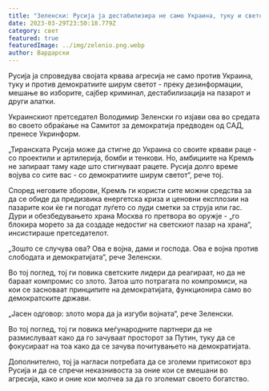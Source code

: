 ```yaml
---
title: "Зеленски: Русија ја дестабилизира не само Украина, туку и светот"
date: 2023-03-29T23:50:18.779Z
category: свет
featured: true
featuredImage: ../img/zelenio.png.webp
author: Вардарски
---
```


Русија ја спроведува својата крвава агресија не само против Украина, туку и против демократиите ширум светот - преку дезинформации, мешање во изборите, сајбер криминал, дестабилизација на пазарот и други алатки.

Украинскиот претседател Володимир Зеленски го изјави ова во средата во своето обраќање на Самитот за демократија предводен од САД, пренесе Укринформ.

„Тиранската Русија може да стигне до Украина со своите крвави раце - со проектили и артилерија, бомби и тенкови. Но, амбициите на Кремљ не запираат таму каде што стигнуваат рацете. Русија долго време војува со сите вас - со демократиите ширум светот“, рече тој.

Според неговите зборови, Кремљ ги користи сите можни средства за да се обиде да предизвика енергетска криза и ценовни експлозии на пазарите кои ќе ги погодат луѓето со луди сметки за струја или гас. Дури и обезбедувањето храна Москва го претвора во оружје - „го блокира морето за да создаде недостиг на светскиот пазар на храна“, инсистираше претседателот.

„Зошто се случува ова? Ова е војна, дами и господа. Ова е војна против слободата и демократијата“, рече Зеленски.

Во тој поглед, тој ги повика светските лидери да реагираат, но да не бараат компромис со злото. Затоа што потрагата по компромиси, на кои се засноваат принципите на демократијата, функционира само во демократските држави.

„Јасен одговор: злото мора да ја изгуби војната“, рече Зеленски.

Во тој поглед, тој ги повика меѓународните партнери да не размислуваат како да го зачуваат просторот за Путин, туку да се фокусираат на тоа како да се зачува почитувањето на демократијата.

Дополнително, тој ја нагласи потребата да се зголеми притисокот врз Русија и да се спречи неказнивоста за оние кои се вмешани во агресија, како и оние кои молчеа за да го зголемат своето богатство.
